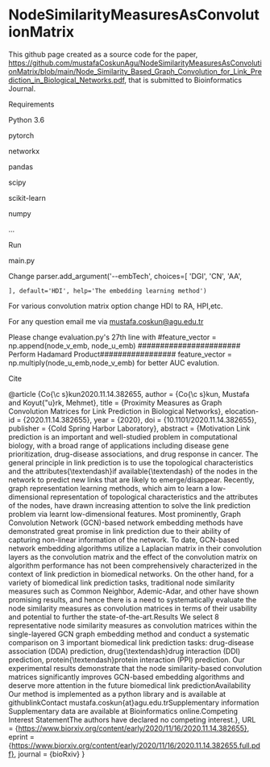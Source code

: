 # NodeSimilarityMeasuresAsConvolutionMatrix

This github page created as a source code for the paper, https://github.com/mustafaCoskunAgu/NodeSimilarityMeasuresAsConvolutionMatrix/blob/main/Node_Similarity_Based_Graph_Convolution_for_Link_Prediction_in_Biological_Networks.pdf, that is submitted  to Bioinformatics Journal.

Requirements

Python 3.6

pytorch

networkx

pandas

scipy

scikit-learn

numpy

...

Run 

main.py


Change
    parser.add_argument('--embTech', choices=[
        'DGI',
        'CN',
        'AA',
        
    ], default='HDI', help='The embedding learning method')
For various convolution matrix option change HDI to RA, HPI,etc.


For any question email me via mustafa.coskun@agu.edu.tr


Please change evaluation.py's 27th line with 
      #feature_vector = np.append(node_v_emb, node_u_emb)
        ####################### Perform Hadamard Product#################
        feature_vector = np.multiply(node_u_emb,node_v_emb)
for better AUC evalution.



Cite

@article {Co{\c s}kun2020.11.14.382655,
	author = {Co{\c s}kun, Mustafa and Koyut{\"u}rk, Mehmet},
	title = {Proximity Measures as Graph Convolution Matrices for Link Prediction in Biological Networks},
	elocation-id = {2020.11.14.382655},
	year = {2020},
	doi = {10.1101/2020.11.14.382655},
	publisher = {Cold Spring Harbor Laboratory},
	abstract = {Motivation Link prediction is an important and well-studied problem in computational biology, with a broad range of applications including disease gene prioritization, drug-disease associations, and drug response in cancer. The general principle in link prediction is to use the topological characteristics and the attributes{\textendash}if available{\textendash} of the nodes in the network to predict new links that are likely to emerge/disappear. Recently, graph representation learning methods, which aim to learn a low-dimensional representation of topological characteristics and the attributes of the nodes, have drawn increasing attention to solve the link prediction problem via learnt low-dimensional features. Most prominently, Graph Convolution Network (GCN)-based network embedding methods have demonstrated great promise in link prediction due to their ability of capturing non-linear information of the network. To date, GCN-based network embedding algorithms utilize a Laplacian matrix in their convolution layers as the convolution matrix and the effect of the convolution matrix on algorithm performance has not been comprehensively characterized in the context of link prediction in biomedical networks. On the other hand, for a variety of biomedical link prediction tasks, traditional node similarity measures such as Common Neighbor, Ademic-Adar, and other have shown promising results, and hence there is a need to systematically evaluate the node similarity measures as convolution matrices in terms of their usability and potential to further the state-of-the-art.Results We select 8 representative node similarity measures as convolution matrices within the single-layered GCN graph embedding method and conduct a systematic comparison on 3 important biomedical link prediction tasks: drug-disease association (DDA) prediction, drug{\textendash}drug interaction (DDI) prediction, protein{\textendash}protein interaction (PPI) prediction. Our experimental results demonstrate that the node similarity-based convolution matrices significantly improves GCN-based embedding algorithms and deserve more attention in the future biomedical link predictionAvailability Our method is implemented as a python library and is available at githublinkContact mustafa.coskun{at}agu.edu.trSupplementary information Supplementary data are available at Bioinformatics online.Competing Interest StatementThe authors have declared no competing interest.},
	URL = {https://www.biorxiv.org/content/early/2020/11/16/2020.11.14.382655},
	eprint = {https://www.biorxiv.org/content/early/2020/11/16/2020.11.14.382655.full.pdf},
	journal = {bioRxiv}
}
